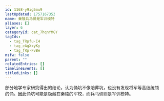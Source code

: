 ```yaml
---
id: 1168-y9ig5mu9
lastUpdated: 1757167353
name: 秦陵兵马俑是军训模特
aliases: []
layer: 6
categoryId: cat_7hqnYMGY
tagIds:
  - tag_TRpfu-I4
  - tag_eAgXxyKy
  - tag_fRp-FvBe
nsfw: false
parent: ""
relatedEntries: []
timelineEvents: []
titledLinks: []
---
```


部分地学专家研究得出的结论，认为俑坑不像陪葬坑，也没有发现将军等高级统领的俑。因此俑坑可能是隐藏在秦陵的军校，而兵马俑则是军训模特。